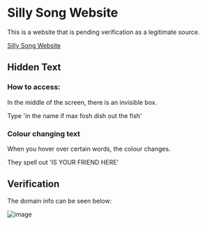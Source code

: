 # Silly Song Website

This is a website that is pending verification as a legitimate source.

[Silly Song Website](https://whatthissillysongshows.com/)

## Hidden Text

### How to access:
In the middle of the screen, there is an invisible box.

Type 'in the name if max fosh dish out the fish'

### Colour changing text
When you hover over certain words, the colour changes.

They spell out 'IS YOUR FRIEND HERE'

## Verification

The domain info can be seen below:

![image](https://user-images.githubusercontent.com/28175652/183035705-0b9fb7ea-ce60-4fd0-b9ad-e6cfb07a8f0f.png)

